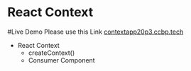 # React Context

#Live Demo Please use this Link [contextapp20p3.ccbp.tech](contextapp20p3.ccbp.tech)

- React Context
  - createContext()
  - Consumer Component
